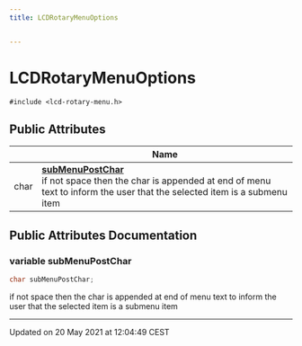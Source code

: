 ```yaml
---
title: LCDRotaryMenuOptions


---
```


# LCDRotaryMenuOptions






`#include <lcd-rotary-menu.h>`



















## Public Attributes

|                | Name           |
| -------------- | -------------- |
| char | **[subMenuPostChar](https://github.com/devel0/iot-utils/tree/main/data/api/Classes/struct_l_c_d_rotary_menu_options.md#variable-submenupostchar)** <br>if not space then the char is appended at end of menu text to inform the user that the selected item is a submenu item  |





















## Public Attributes Documentation

### variable subMenuPostChar

```cpp
char subMenuPostChar;
```

if not space then the char is appended at end of menu text to inform the user that the selected item is a submenu item 
































-------------------------------

Updated on 20 May 2021 at 12:04:49 CEST